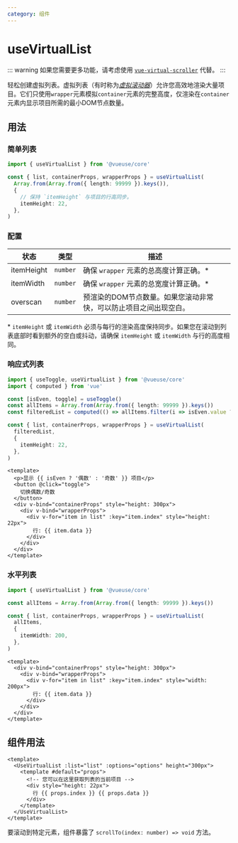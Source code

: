 ```yaml
---
category: 组件
---
```


# useVirtualList

::: warning
如果您需要更多功能，请考虑使用 [`vue-virtual-scroller`](https://github.com/Akryum/vue-virtual-scroller) 代替。
:::

轻松创建虚拟列表。虚拟列表（有时称为[_虚拟滚动器_](https://vue-virtual-scroller-demo.netlify.app/)）允许您高效地渲染大量项目。它们只使用`wrapper`元素模拟`container`元素的完整高度，仅渲染在`container`元素内显示项目所需的最小DOM节点数量。

## 用法

### 简单列表

```ts
import { useVirtualList } from '@vueuse/core'

const { list, containerProps, wrapperProps } = useVirtualList(
  Array.from(Array.from({ length: 99999 }).keys()),
  {
    // 保持 `itemHeight` 与项目的行高同步。
    itemHeight: 22,
  },
)
```

### 配置

| 状态        | 类型     | 描述                                                                                     |
| ---------- | -------- | ----------------------------------------------------------------------------------------------- |
| itemHeight | `number` | 确保 `wrapper` 元素的总高度计算正确。\*                |
| itemWidth  | `number` | 确保 `wrapper` 元素的总宽度计算正确。\*                 |
| overscan   | `number` | 预渲染的DOM节点数量。如果您滚动非常快，可以防止项目之间出现空白。 |

\* `itemHeight` 或 `itemWidth` 必须与每行的渲染高度保持同步。如果您在滚动到列表底部时看到额外的空白或抖动，请确保 `itemHeight` 或 `itemWidth` 与行的高度相同。

### 响应式列表

```ts
import { useToggle, useVirtualList } from '@vueuse/core'
import { computed } from 'vue'

const [isEven, toggle] = useToggle()
const allItems = Array.from(Array.from({ length: 99999 }).keys())
const filteredList = computed(() => allItems.filter(i => isEven.value ? i % 2 === 0 : i % 2 === 1))

const { list, containerProps, wrapperProps } = useVirtualList(
  filteredList,
  {
    itemHeight: 22,
  },
)
```

```vue
<template>
  <p>显示 {{ isEven ? '偶数' : '奇数' }} 项目</p>
  <button @click="toggle">
    切换偶数/奇数
  </button>
  <div v-bind="containerProps" style="height: 300px">
    <div v-bind="wrapperProps">
      <div v-for="item in list" :key="item.index" style="height: 22px">
        行: {{ item.data }}
      </div>
    </div>
  </div>
</template>
```

### 水平列表

```ts
import { useVirtualList } from '@vueuse/core'

const allItems = Array.from(Array.from({ length: 99999 }).keys())

const { list, containerProps, wrapperProps } = useVirtualList(
  allItems,
  {
    itemWidth: 200,
  },
)
```

```vue
<template>
  <div v-bind="containerProps" style="height: 300px">
    <div v-bind="wrapperProps">
      <div v-for="item in list" :key="item.index" style="width: 200px">
        行: {{ item.data }}
      </div>
    </div>
  </div>
</template>
```

## 组件用法

```vue
<template>
  <UseVirtualList :list="list" :options="options" height="300px">
    <template #default="props">
      <!-- 您可以在这里获取列表的当前项目 -->
      <div style="height: 22px">
        行 {{ props.index }} {{ props.data }}
      </div>
    </template>
  </UseVirtualList>
</template>
```

要滚动到特定元素，组件暴露了 `scrollTo(index: number) => void` 方法。